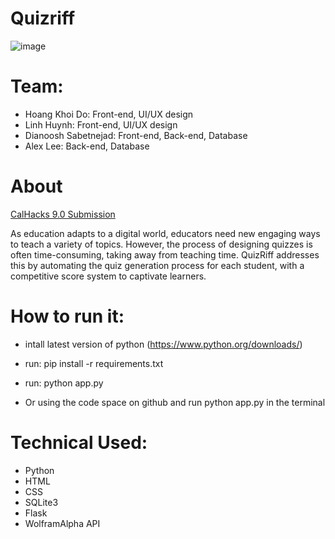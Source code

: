 # Quizriff
![image](https://github.com/Ben2104/DeAnzaHack2023/assets/103481356/7d1a90d5-8102-4032-bca0-e00055842ec6)

# Team:
* Hoang Khoi Do: Front-end, UI/UX design
* Linh Huynh: Front-end, UI/UX design
* Dianoosh Sabetnejad: Front-end, Back-end, Database
* Alex Lee: Back-end, Database 
  
# About
<a href="https://devpost.com/submit-to/16501-cal-hacks-9-0/manage/submissions">CalHacks 9.0 Submission</a>




As education adapts to a digital world, educators need new engaging ways to teach a variety of topics. However, the process of designing quizzes is often time-consuming, taking away from teaching time. QuizRiff addresses this by automating the quiz generation process for each student, with a competitive score system to captivate learners.
# How to run it:
* intall latest version of python (https://www.python.org/downloads/)

* run:  pip install -r requirements.txt

* run: python app.py
* Or using the code space on github and run python app.py in the terminal
#  Technical Used:  
* Python
* HTML
* CSS
* SQLite3
* Flask
* WolframAlpha API
